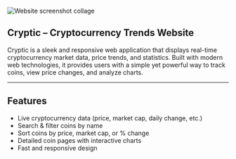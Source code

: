 ![Website screenshot collage](websitescreenshot.png)

## Cryptic – Cryptocurrency Trends Website

Cryptic is a sleek and responsive web application that displays real-time cryptocurrency market data, price trends, and statistics. 
Built with modern web technologies, it provides users with a simple yet powerful way to track coins, view price changes, and analyze charts.

--- 

## Features

- Live cryptocurrency data (price, market cap, daily change, etc.)
- Search & filter coins by name
- Sort coins by price, market cap, or % change
- Detailed coin pages with interactive charts
- Fast and responsive design
